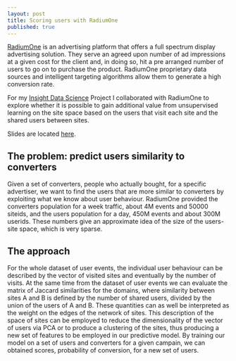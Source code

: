 ```yaml
---
layout: post
title: Scoring users with RadiumOne
published: true
---
```




[RadiumOne](https://radiumone.com) is an advertising platform that offers a full spectrum display advertising solution. They serve an agreed upon number of ad impressions at a given cost for the client and, in doing so, hit a pre arranged number of users to go on to purchase the product. RadiumOne proprietary data sources and intelligent targeting algorithms allow them to generate a high conversion rate.

For my [Insight Data Science](http://insightdatascience.com) Project I collaborated with RadiumOne to explore whether it is possible to gain additional value from unsupervised learning on the site space based on the users that visit each site and the shared users between sites. 

Slides are located [here](http://www.slideshare.net/LauraGuglielmini/laura-guglielmini-demo-53678095).

## The problem: predict users similarity to converters
Given a set of converters, people who actually bought, for a specific advertiser, we want to find the users that are more similar to converters by exploiting what we know about user behaviour. RadiumOne provided the converters population for a week traffic, about 4M events and 50000 siteids, and the users population for a day, 450M events and about 300M userids. These numbers give an approximate idea of the size of the users-site space, which is very sparse.

## The approach
For the whole dataset of user events, the individual user behaviour can be described by the vector of visited sites and eventually by the number of visits. At the same time from the dataset of user events we can evaluate the matrix of Jaccard similarities for the domains, where similarity between sites A and B is defined by the number of shared users, divided by the union of the users of A and B. These quantities can as well be interpreted as the weight on the edges of the network of sites.
This description of the space of sites can be employed to reduce the dimensionality of the vector of users via PCA or to produce a clustering of the sites, thus producing a new set of features to be employed in our predictive model. 
By training our model on a set of users and converters for a given campain, we can obtained scores, probability of conversion, for a new set of users.
